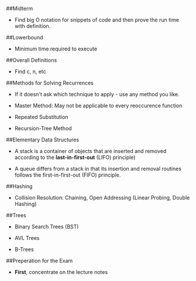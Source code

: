 ##Midterm

- Find big O notation for snippets of code and then prove the run time with definition.

##Lowerbound

- Minimum time required to execute

##Overall Definitions
- Find c, n, etc

##Methods for Solving Recurrences

- If it doesn't ask which technique to apply - use any method you like.

- Master Method: May not be applicable to every reoccurence function

- Repeated Substitution

- Recursion-Tree Method

##Elementary Data Structures
- A stack is a container of objects that are inserted and removed according to the **last-in-first-out** (LIFO) principle)

- A queue differs from a stack in that its insertion and removal routines follows the first-in-first-out (FIFO) principle.
 
##Hashing

- Collision Resolution: Chaining, Open Addressing (Linear Probing, Double Hashing)

##Trees

- Binary Search Trees (BST)

- AVL Trees

- B-Trees

##Preperation for the Exam

- **First**, concentrate on the lecture notes
